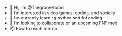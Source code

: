 - 👋 Hi, I’m @Thegroovyhobo
- 👀 I’m interested in video games, coding, and socially
- 🌱 I’m currently learning python and fnf coding
- 💞️ I’m looking to collaborate on an upcoming FNF mod
- 📫 How to reach me: no

<!---
Thegroovyhobo/Thegroovyhobo is a ✨ special ✨ repository because its `README.md` (this file) appears on your GitHub profile.
You can click the Preview link to take a look at your changes.
--->
